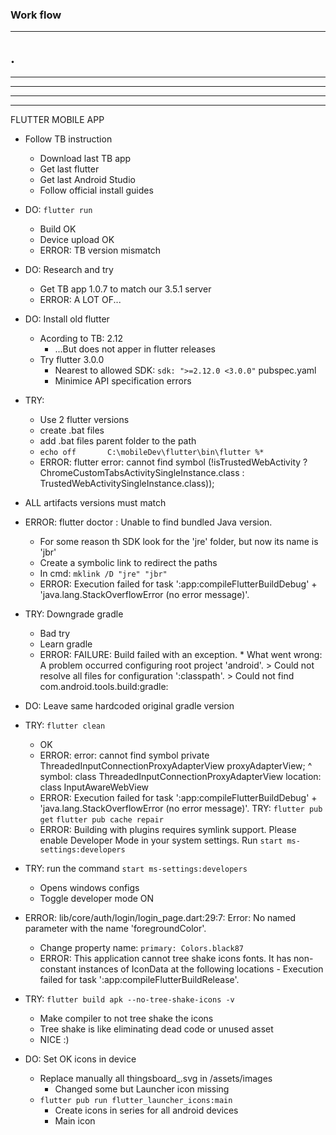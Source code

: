 ### Work flow
---
.
---
---
---
---
---
FLUTTER MOBILE APP
+ Follow TB instruction
    + Download last TB app
    + Get last flutter
    + Get last Android Studio
    + Follow official install guides
+ DO: `flutter run`
    + Build OK
    + Device upload OK
    + ERROR: TB version mismatch
+ DO: Research and try
    
    + Get TB app 1.0.7 to match our 3.5.1 server
    + ERROR: A LOT OF...
+ DO: Install old flutter
    + Acording to TB: 2.12
        + ...But does not apper in flutter releases
    + Try flutter 3.0.0
        + Nearest to allowed SDK: `sdk: ">=2.12.0 <3.0.0"` pubspec.yaml
        + Minimice API specification errors
+ TRY:
    + Use 2 flutter versions
    + create .bat files
    + add .bat files parent folder to the path
    +   `echo off       C:\mobileDev\flutter\bin\flutter %*`
    + ERROR: flutter error: cannot find symbol (!isTrustedWebActivity ? ChromeCustomTabsActivitySingleInstance.class : TrustedWebActivitySingleInstance.class));

+ ALL artifacts versions must match

+ ERROR: flutter doctor : Unable to find bundled Java version.
    + For some reason th SDK look for the 'jre' folder, but now its name is 'jbr'
    + Create a symbolic link to redirect the paths
    + In cmd: `mklink /D "jre" "jbr" `
    + ERROR: Execution failed for task ':app:compileFlutterBuildDebug' + 'java.lang.StackOverflowError (no error message)'.
+ TRY: Downgrade gradle
    + Bad try
    + Learn gradle
    + ERROR: FAILURE: Build failed with an exception. * What went wrong: A problem occurred configuring root project 'android'. > Could not resolve all files for configuration ':classpath'. > Could not find com.android.tools.build:gradle:
+ DO: Leave same hardcoded original gradle version
+ TRY: `flutter clean`
    + OK
    + ERROR: error: cannot find symbol private ThreadedInputConnectionProxyAdapterView proxyAdapterView; ^ symbol: class ThreadedInputConnectionProxyAdapterView location: class InputAwareWebView
    + ERROR: Execution failed for task ':app:compileFlutterBuildDebug' + 'java.lang.StackOverflowError (no error message)'.
TRY: `flutter pub get` `flutter pub cache repair`
    + ERROR: Building with plugins requires symlink support. Please enable Developer Mode in your system    settings. Run `start ms-settings:developers`
+ TRY: run the command `start ms-settings:developers`
    + Opens windows configs
    + Toggle developer mode ON
+ ERROR: lib/core/auth/login/login_page.dart:29:7: Error: No named parameter with the name 'foregroundColor'.
    + Change property name: `primary: Colors.black87`
    + ERROR: This application cannot tree shake icons fonts. It has non-constant instances of IconData at the following locations  -  Execution failed for task ':app:compileFlutterBuildRelease'.
+ TRY: `flutter build apk --no-tree-shake-icons -v`
    + Make compiler to not tree shake the icons
    + Tree shake is like eliminating dead code or unused asset
    + NICE :)
+ DO: Set OK icons in device
    + Replace manually all thingsboard_.svg in /assets/images
        + Changed some but Launcher icon missing
    + `flutter pub run flutter_launcher_icons:main`
        + Create icons in series for all android devices
        + Main icon 

